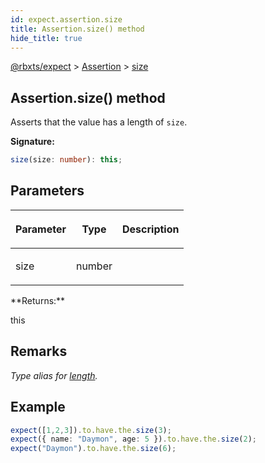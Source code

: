 ```yaml
---
id: expect.assertion.size
title: Assertion.size() method
hide_title: true
---
```


[@rbxts/expect](./expect.md) &gt; [Assertion](./expect.assertion.md) &gt; [size](./expect.assertion.size.md)

## Assertion.size() method

Asserts that the value has a length of `size`<!-- -->.

**Signature:**

```typescript
size(size: number): this;
```

## Parameters

<table><thead><tr><th>

Parameter


</th><th>

Type


</th><th>

Description


</th></tr></thead>
<tbody><tr><td>

size


</td><td>

number


</td><td>


</td></tr>
</tbody></table>
**Returns:**

this

## Remarks

_Type alias for [length](./expect.assertion.length.md)<!-- -->._

## Example


```ts
expect([1,2,3]).to.have.the.size(3);
expect({ name: "Daymon", age: 5 }).to.have.the.size(2);
expect("Daymon").to.have.the.size(6);
```

